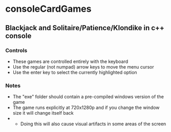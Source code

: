 
# consoleCardGames

## Blackjack and Solitaire/Patience/Klondike in c++ console

### Controls

- These games are controlled entirely with the keyboard
- Use the regular (not numpad) arrow keys to move the menu cursor
- Use the enter key to select the currently highlighted option

### Notes

- The "exe" folder should contain a pre-compiled windows version of the game
- The game runs explicitly at 720x1280p and if you change the window size it will change itself back
- - Doing this will also cause visual artifacts in some areas of the screen